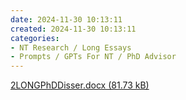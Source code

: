 ```yaml
---
date: 2024-11-30 10:13:11
created: 2024-11-30 10:13:11
categories:
- NT Research / Long Essays
- Prompts / GPTs For NT / PhD Advisor
---
```


[2LONGPhDDisser.docx (81.73 kB)](Files/2LONGPhDDisser.docx)
